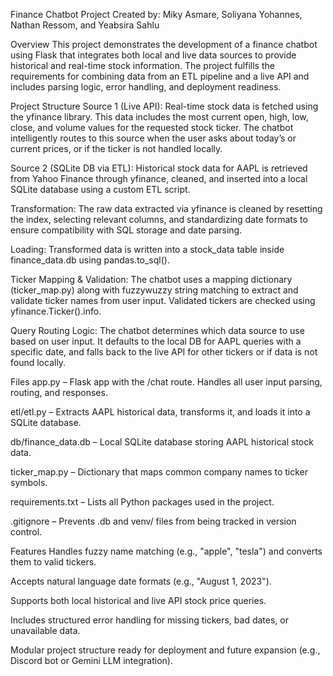 Finance Chatbot Project
Created by: Miky Asmare, Soliyana Yohannes, Nathan Ressom, and Yeabsira Sahlu



Overview
This project demonstrates the development of a finance chatbot using Flask that integrates both local and live data sources to provide historical and real-time stock information. The project fulfills the requirements for combining data from an ETL pipeline and a live API and includes parsing logic, error handling, and deployment readiness.

Project Structure
Source 1 (Live API):
Real-time stock data is fetched using the yfinance library. This data includes the most current open, high, low, close, and volume values for the requested stock ticker. The chatbot intelligently routes to this source when the user asks about today’s or current prices, or if the ticker is not handled locally.

Source 2 (SQLite DB via ETL):
Historical stock data for AAPL is retrieved from Yahoo Finance through yfinance, cleaned, and inserted into a local SQLite database using a custom ETL script.

Transformation:
The raw data extracted via yfinance is cleaned by resetting the index, selecting relevant columns, and standardizing date formats to ensure compatibility with SQL storage and date parsing.

Loading:
Transformed data is written into a stock_data table inside finance_data.db using pandas.to_sql().

Ticker Mapping & Validation:
The chatbot uses a mapping dictionary (ticker_map.py) along with fuzzywuzzy string matching to extract and validate ticker names from user input. Validated tickers are checked using yfinance.Ticker().info.

Query Routing Logic:
The chatbot determines which data source to use based on user input. It defaults to the local DB for AAPL queries with a specific date, and falls back to the live API for other tickers or if data is not found locally.

Files
app.py – Flask app with the /chat route. Handles all user input parsing, routing, and responses.

etl/etl.py – Extracts AAPL historical data, transforms it, and loads it into a SQLite database.

db/finance_data.db – Local SQLite database storing AAPL historical stock data.

ticker_map.py – Dictionary that maps common company names to ticker symbols.

requirements.txt – Lists all Python packages used in the project.

.gitignore – Prevents .db and venv/ files from being tracked in version control.

Features
Handles fuzzy name matching (e.g., "apple", "tesla") and converts them to valid tickers.

Accepts natural language date formats (e.g., "August 1, 2023").

Supports both local historical and live API stock price queries.

Includes structured error handling for missing tickers, bad dates, or unavailable data.

Modular project structure ready for deployment and future expansion (e.g., Discord bot or Gemini LLM integration).

